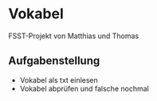# Vokabel
FSST-Projekt von Matthias und Thomas
## Aufgabenstellung
- Vokabel als txt einlesen
- Vokabel abprüfen und falsche nochmal
